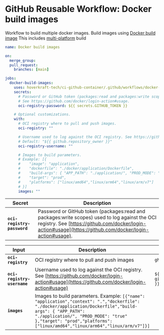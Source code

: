 <!-- start title -->

# GitHub Reusable Workflow: Docker build images

<!-- end title -->
<!-- start description -->

Workflow to build multiple docker images.
Build images using [Docker build image](https://github.com/hoverkraft-tech/ci-github-container/blob/main/actions/docker/build-image/README.md)
This includes [multi-platform](https://docs.docker.com/build/building/multi-platform/) build

<!-- end description -->
<!-- start contents -->
<!-- end contents -->
<!-- start usage -->

```yaml
name: Docker build images

on:
  merge_group:
  pull_request:
    branches: [main]

jobs:
  docker-build-images:
    uses: hoverkraft-tech/ci-github-container/.github/workflows/docker-build-images.yml@0.8.0
    secrets:
      # Password or GitHub token (packages:read and packages:write scopes) used to log against the OCI registry.
      # See https://github.com/docker/login-action#usage.
      oci-registry-password: ${{ secrets.GITHUB_TOKEN }}

    # Optional customizations.
    with:
      # OCI registry where to pull and push images.
      oci-registry: ""

      # Username used to log against the OCI registry. See https://github.com/docker/login-action#usage
      # Default: "${{ github.repository_owner }}"
      oci-registry-username: ""

      # Images to build parameters.
      # Example: [{
      #    "image": "application",
      #    "dockerfile": "./docker/application/Dockerfile",
      #    "build-args": { "APP_PATH": "./application/", "PROD_MODE": "true" },
      #    "target": "prod",
      #    "platforms": ["linux/amd64","linux/arm64","linux/arm/v7"]
      # }]
      images: ""
```

<!-- end usage -->
<!-- start secrets -->

| **Secret**                             | **Description**                                                                                                                                                                                            |
| -------------------------------------- | ---------------------------------------------------------------------------------------------------------------------------------------------------------------------------------------------------------- |
| **<code>oci-registry-password</code>** | Password or GitHub token (packages:read and packages:write scopes) used to log against the OCI registry. See [https://github.com/docker/login-action#usage](https://github.com/docker/login-action#usage). |

<!-- end secrets -->
<!-- start inputs -->

| **Input**                              | **Description**                                                                                                                                                                                                                                                                           | **Default**                                 | **Required** |
| -------------------------------------- | ----------------------------------------------------------------------------------------------------------------------------------------------------------------------------------------------------------------------------------------------------------------------------------------- | ------------------------------------------- | ------------ |
| **<code>oci-registry</code>**          | OCI registry where to pull and push images                                                                                                                                                                                                                                                | <code>ghcr.io</code>                        | **false**    |
| **<code>oci-registry-username</code>** | Username used to log against the OCI registry. See [https://github.com/docker/login-action#usage](https://github.com/docker/login-action#usage)                                                                                                                                           | <code>${{ github.repository_owner }}</code> | **false**    |
| **<code>images</code>**                | Images to build parameters. Example: <code>[{"name": "application","context": ".","dockerfile": "./docker/application/Dockerfile","build-args": { "APP_PATH": "./application/", "PROD_MODE": "true" },"target": "prod","platforms": ["linux/amd64","linux/arm64","linux/arm/v7"]}]</code> |                                             | **true**     |

<!-- end inputs -->

<!-- start outputs -->
<!-- end outputs -->
<!-- start [.github/ghadocs/examples/] -->
<!-- end [.github/ghadocs/examples/] -->
